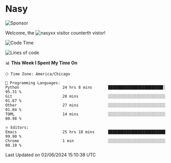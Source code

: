 # Nasy

<!--
<p align="center">
<img height="200" src="https://github-readme-stats.vercel.app/api?username=nasyxx&count_private=true&show_icons=true&theme=dracula&include_all_commits=true"/>
<img height="200" src="https://github-readme-stats.vercel.app/api/top-langs/?username=nasyxx&theme=dracula&hide=html,jupyter+notebook&count_private=true&show_icons=true"/>
</p>

  
----------------
-->

![Sponsor](https://img.shields.io/static/v1.svg?label=Sponsor&message=%E2%9D%A4&logo=GitHub&style=flat&color=pink)
 
Welcome, the ![nasyxx visitor counter](https://count.getloli.com/get/@nasyxx?theme=rule34)th vistor!
 
<!--START_SECTION:waka-->
![Code Time](http://img.shields.io/badge/Code%20Time-4%2C495%20hrs%2031%20mins-blue)

![Lines of code](https://img.shields.io/badge/From%20Hello%20World%20I%27ve%20Written-6.3%20million%20lines%20of%20code-blue)

📊 **This Week I Spent My Time On** 

```text
🕑︎ Time Zone: America/Chicago

💬 Programming Languages: 
Python                   24 hrs 8 mins       ████████████████████████░   95.31 % 
Git                      28 mins             ░░░░░░░░░░░░░░░░░░░░░░░░░   01.87 % 
Other                    27 mins             ░░░░░░░░░░░░░░░░░░░░░░░░░   01.84 % 
TOML                     14 mins             ░░░░░░░░░░░░░░░░░░░░░░░░░   00.98 % 

🔥 Editors: 
Emacs                    25 hrs 18 mins      █████████████████████████   99.90 % 
Chrome                   1 min               ░░░░░░░░░░░░░░░░░░░░░░░░░   00.10 % 
```


 Last Updated on 02/06/2024 15:10:38 UTC
<!--END_SECTION:waka-->

<!-- ![visitors](https://visitor-badge.laobi.icu/badge?page_id=nasyxx.nasyxx) -->
